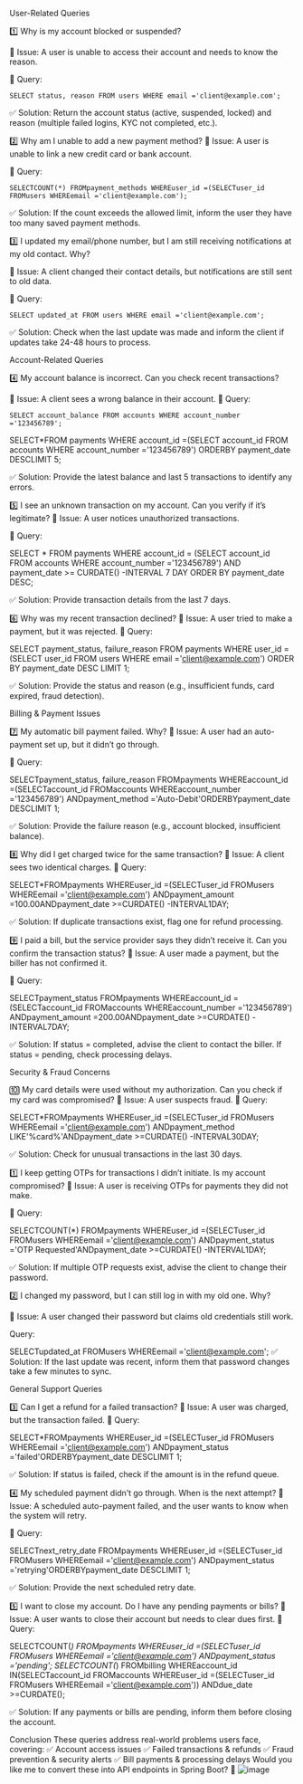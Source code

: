 User-Related Queries

1️⃣ Why is my account blocked or suspended?

🔹 Issue: A user is unable to access their account and needs to know the reason.

🔹 Query:

	SELECT status, reason FROM users WHERE email ='client@example.com';

✅ Solution: Return the account status (active, suspended, locked) and reason (multiple failed logins, KYC not completed, etc.).

2️⃣ Why am I unable to add a new payment method?
🔹 Issue: A user is unable to link a new credit card or bank account.

🔹 Query:

	SELECTCOUNT(*) FROMpayment_methods WHEREuser_id =(SELECTuser_id FROMusers WHEREemail ='client@example.com');

✅ Solution: If the count exceeds the allowed limit, inform the user they have too many saved payment methods.

3️⃣ I updated my email/phone number, but I am still receiving notifications at my old contact. Why?

🔹 Issue: A client changed their contact details, but notifications are still sent to old data.

🔹 Query:

	SELECT updated_at FROM users WHERE email ='client@example.com';
	
✅ Solution: Check when the last update was made and inform the client if updates take 24-48 hours to process.

Account-Related Queries

4️⃣ My account balance is incorrect. Can you check recent transactions?

🔹 Issue: A client sees a wrong balance in their account.
🔹 Query:

	SELECT account_balance FROM accounts WHERE account_number ='123456789';
SELECT*FROM payments WHERE account_id =(SELECT account_id FROM accounts WHERE account_number ='123456789') ORDERBY payment_date DESCLIMIT 5;
	
✅ Solution: Provide the latest balance and last 5 transactions to identify any errors.

5️⃣ I see an unknown transaction on my account. Can you verify if it’s legitimate?
🔹 Issue: A user notices unauthorized transactions.

🔹 Query:

SELECT * FROM payments WHERE account_id = (SELECT account_id FROM accounts WHERE account_number ='123456789') 
AND payment_date >= CURDATE() -INTERVAL 7 DAY ORDER BY payment_date DESC;

✅ Solution: Provide transaction details from the last 7 days.

6️⃣ Why was my recent transaction declined?
🔹 Issue: A user tried to make a payment, but it was rejected.
🔹 Query:

SELECT payment_status, failure_reason FROM payments WHERE user_id = (SELECT user_id FROM users WHERE email ='client@example.com') ORDER BY payment_date DESC LIMIT 1;

✅ Solution: Provide the status and reason (e.g., insufficient funds, card expired, fraud detection).

Billing & Payment Issues

7️⃣ My automatic bill payment failed. Why?
🔹 Issue: A user had an auto-payment set up, but it didn’t go through.

🔹 Query:

SELECTpayment_status, failure_reason FROMpayments 
WHEREaccount_id =(SELECTaccount_id FROMaccounts WHEREaccount_number ='123456789') 
ANDpayment_method ='Auto-Debit'ORDERBYpayment_date DESCLIMIT 1;

✅ Solution: Provide the failure reason (e.g., account blocked, insufficient balance).

8️⃣ Why did I get charged twice for the same transaction?
🔹 Issue: A client sees two identical charges.
🔹 
Query:

SELECT*FROMpayments WHEREuser_id =(SELECTuser_id FROMusers WHEREemail ='client@example.com') 
ANDpayment_amount =100.00ANDpayment_date >=CURDATE() -INTERVAL1DAY;

✅ Solution: If duplicate transactions exist, flag one for refund processing.

9️⃣ I paid a bill, but the service provider says they didn’t receive it. Can you confirm the transaction status?
🔹 Issue: A user made a payment, but the biller has not confirmed it.

🔹 Query:

SELECTpayment_status FROMpayments WHEREaccount_id =(SELECTaccount_id FROMaccounts WHEREaccount_number ='123456789') 
ANDpayment_amount =200.00ANDpayment_date >=CURDATE() -INTERVAL7DAY;

✅ Solution: If status = completed, advise the client to contact the biller. If status = pending, check processing delays.

Security & Fraud Concerns

🔟 My card details were used without my authorization. Can you check if my card was compromised?
🔹 Issue: A user suspects fraud.
🔹 Query:

SELECT*FROMpayments WHEREuser_id =(SELECTuser_id FROMusers WHEREemail ='client@example.com') 
ANDpayment_method LIKE'%card%'ANDpayment_date >=CURDATE() -INTERVAL30DAY;

✅ Solution: Check for unusual transactions in the last 30 days.

1️⃣ I keep getting OTPs for transactions I didn’t initiate. Is my account compromised?
🔹 Issue: A user is receiving OTPs for payments they did not make.

🔹 Query:

SELECTCOUNT(*) FROMpayments WHEREuser_id =(SELECTuser_id FROMusers WHEREemail ='client@example.com') 
ANDpayment_status ='OTP Requested'ANDpayment_date >=CURDATE() -INTERVAL1DAY;

✅ Solution: If multiple OTP requests exist, advise the client to change their password.

2️⃣ I changed my password, but I can still log in with my old one. Why?

🔹 Issue: A user changed their password but claims old credentials still work.

Query:

SELECTupdated_at FROMusers WHEREemail ='client@example.com';
✅ Solution: If the last update was recent, inform them that password changes take a few minutes to sync.

General Support Queries

3️⃣ Can I get a refund for a failed transaction?
🔹 Issue: A user was charged, but the transaction failed.
🔹 Query:

SELECT*FROMpayments WHEREuser_id =(SELECTuser_id FROMusers WHEREemail ='client@example.com') 
ANDpayment_status ='failed'ORDERBYpayment_date DESCLIMIT 1;

✅ Solution: If status is failed, check if the amount is in the refund queue.

4️⃣ My scheduled payment didn’t go through. When is the next attempt?
🔹 Issue: A scheduled auto-payment failed, and the user wants to know when the system will retry.

🔹 Query:

SELECTnext_retry_date FROMpayments WHEREuser_id =(SELECTuser_id FROMusers WHEREemail ='client@example.com') 
ANDpayment_status ='retrying'ORDERBYpayment_date DESCLIMIT 1;

✅ Solution: Provide the next scheduled retry date.

5️⃣ I want to close my account. Do I have any pending payments or bills?
🔹 Issue: A user wants to close their account but needs to clear dues first.
🔹 Query:

SELECTCOUNT(*) FROMpayments WHEREuser_id =(SELECTuser_id FROMusers WHEREemail ='client@example.com') 
ANDpayment_status ='pending';
SELECTCOUNT(*) FROMbilling WHEREaccount_id IN(SELECTaccount_id FROMaccounts WHEREuser_id =(SELECTuser_id FROMusers WHEREemail ='client@example.com')) 
ANDdue_date >=CURDATE();

✅ Solution: If any payments or bills are pending, inform them before closing the account.

Conclusion
These queries address real-world problems users face, covering:
✅ Account access issues
✅ Failed transactions & refunds
✅ Fraud prevention & security alerts
✅ Bill payments & processing delays
Would you like me to convert these into API endpoints in Spring Boot? 🚀
![image](https://github.com/user-attachments/assets/b16d8935-05f7-49d5-8078-6651a663deee)
